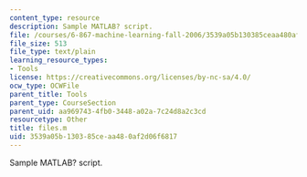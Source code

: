 ```yaml
---
content_type: resource
description: Sample MATLAB? script.
file: /courses/6-867-machine-learning-fall-2006/3539a05b130385ceaa480af2d06f6817_files.m
file_size: 513
file_type: text/plain
learning_resource_types:
- Tools
license: https://creativecommons.org/licenses/by-nc-sa/4.0/
ocw_type: OCWFile
parent_title: Tools
parent_type: CourseSection
parent_uid: aa969743-4fb0-3448-a02a-7c24d8a2c3cd
resourcetype: Other
title: files.m
uid: 3539a05b-1303-85ce-aa48-0af2d06f6817
---
```

Sample MATLAB? script.
